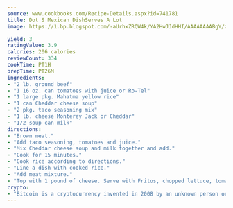 ```yaml
---
source: www.cookbooks.com/Recipe-Details.aspx?id=741781
title: Dot S Mexican DishServes A Lot  
image: https://1.bp.blogspot.com/-aUrhxZRQW4k/YA2HwJJdHHI/AAAAAAAABgY/z2R8OXCxqDoBQtRn-q-fHG8g9_G4G1HBwCLcBGAsYHQ/s320/13.png

yield: 3
ratingValue: 3.9
calories: 206 calories
reviewCount: 334
cookTime: PT1H
prepTime: PT26M
ingredients:
- "2 lb. ground beef"
- "1 16 oz. can tomatoes with juice or Ro-Tel"
- "1 large pkg. Mahatma yellow rice"
- "1 can Cheddar cheese soup"
- "2 pkg. taco seasoning mix"
- "1 lb. cheese Monterey Jack or Cheddar"
- "1/2 soup can milk"
directions:
- "Brown meat."
- "Add taco seasoning, tomatoes and juice."
- "Mix Cheddar cheese soup and milk together and add."
- "Cook for 15 minutes."
- "Cook rice according to directions."
- "Line a dish with cooked rice."
- "Add meat mixture."
- "Top with 1 pound of cheese. Serve with Fritos, chopped lettuce, tomatoes and sour cream."
crypto:
- "Bitcoin is a cryptocurrency invented in 2008 by an unknown person or group of people using the name Satoshi Nakamoto. The currency began use in 2009 when its implementation was released as open-source software. Bitcoin is a decentralized digital currency, without a central bank or single administrator that can be sent from user to user on the peer-to-peer bitcoin network without the need for intermediaries. Transactions are verified by network nodes through cryptography and recorded in a public distributed ledger called a blockchain. Bitcoins are created as a reward for a process known as mining. They can be exchanged for other currencies, products, and services. Research produced by the University of Cambridge estimated that in 2017, there were 2.9 to 5.8 million unique users using a cryptocurrency wallet, most of them using bitcoin."
---
```

